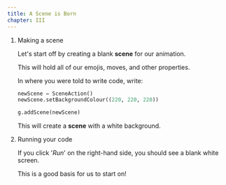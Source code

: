 ```yaml
---
title: A Scene is Born
chapter: III
---
```


1.  Making a scene

    Let's start off by creating a blank **scene** for our animation.

    This will hold all of our emojis, moves, and other properties.

    In where you were told to write code, write:

    ```python
    newScene = SceneAction()
    newScene.setBackgroundColour((220, 220, 220))

    g.addScene(newScene)
    ```

    This will create a **scene** with a white background.

2.  Running your code

    If you click '*Run*' on the right-hand side, you should see a blank white screen.

    This is a good basis for us to start on!